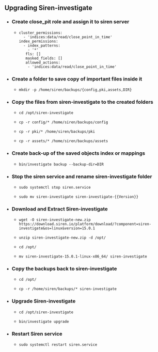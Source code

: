 ## Upgrading Siren-investigate
- ### Create close_pit role and assign it to siren server
  -     cluster_permissions:
          - 'indices:data/read/close_point_in_time'   
        index_permissions:
          - index_patterns:
            - '*'
           fls: []
           masked_fields: []
           allowed_actions:
            - 'indices:data/read/close_point_in_time'

- ### Create a folder to save copy of important files inside it
  -     mkdir -p /home/siren/backups/{config,pki,assets,DIR}
- ### Copy the files from siren-investigate to the created folders 
  -     cd /opt/siren-investigate
  -     cp -r config/* /home/siren/backups/config
  -     cp -r pki/* /home/siren/backups/pki
  -     cp -r assets/* /home/siren/backups/assets
- ### Create back-up of the saved objects index or mappings
  -     bin/investigate backup --backup-dir=DIR
- ### Stop the siren service and rename siren-investigate folder
  -     sudo systemctl stop siren.service
  -     sudo mv siren-investigate siren-investigate-{{Version}}
- ### Download and Extract Siren-investigate
  -     wget -O siren-investigate-new.zip https://download.siren.io/platform/download/?component=siren-investigate&os=linux&version=15.0.1
  -     unzip siren-investigate-new.zip -d /opt/
  -     cd /opt/
  -     mv siren-investigate-15.0.1-linux-x86_64/ siren-investigate
- ### Copy the backups back to siren-investigate
  -     cd /opt/
  -     cp -r /home/siren/backups/* siren-investigate
- ### Upgrade Siren-investigate
  -     cd /opt/siren-investigate
  -     bin/investigate upgrade
- ### Restart Siren service
  -     sudo systemctl restart siren.service